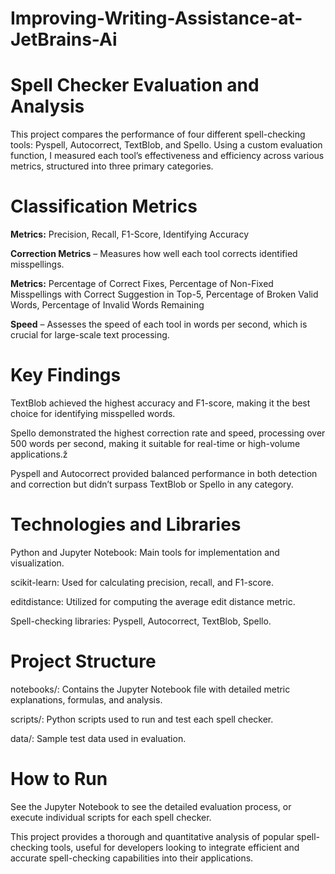 # Improving-Writing-Assistance-at-JetBrains-Ai

# Spell Checker Evaluation and Analysis

This project compares the performance of four different spell-checking tools: Pyspell, Autocorrect, TextBlob, and Spello. Using a custom evaluation function, I measured each tool’s effectiveness and efficiency across various metrics, structured into three primary categories.

# Classification Metrics

**Metrics:** Precision, Recall, F1-Score, Identifying Accuracy

**Correction Metrics** – Measures how well each tool corrects identified misspellings.

**Metrics:** Percentage of Correct Fixes, Percentage of Non-Fixed Misspellings with Correct Suggestion in Top-5, Percentage of Broken Valid Words, Percentage of Invalid Words Remaining

**Speed** – Assesses the speed of each tool in words per second, which is crucial for large-scale text processing.

# Key Findings

TextBlob achieved the highest accuracy and F1-score, making it the best choice for identifying misspelled words.

Spello demonstrated the highest correction rate and speed, processing over 500 words per second, making it suitable for real-time or high-volume applications.ž

Pyspell and Autocorrect provided balanced performance in both detection and correction but didn’t surpass TextBlob or Spello in any category.

# Technologies and Libraries

Python and Jupyter Notebook: Main tools for implementation and visualization.

scikit-learn: Used for calculating precision, recall, and F1-score.

editdistance: Utilized for computing the average edit distance metric.

Spell-checking libraries: Pyspell, Autocorrect, TextBlob, Spello.

# Project Structure

notebooks/: Contains the Jupyter Notebook file with detailed metric explanations, formulas, and analysis.

scripts/: Python scripts used to run and test each spell checker.

data/: Sample test data used in evaluation.

# How to Run
See the Jupyter Notebook to see the detailed evaluation process, or execute individual scripts for each spell checker.

This project provides a thorough and quantitative analysis of popular spell-checking tools, useful for developers looking to integrate efficient and accurate spell-checking capabilities into their applications.

